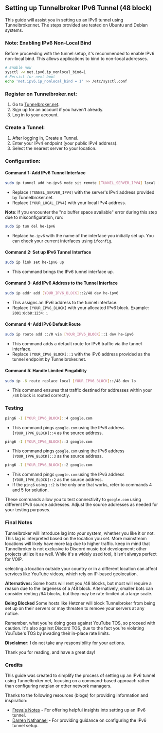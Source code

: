 ## Setting up Tunnelbroker IPv6 Tunnel (48 block)

This guide will assist you in setting up an IPv6 tunnel using Tunnelbroker.net. The steps provided are tested on Ubuntu and Debian systems.

### Note: Enabling IPv6 Non-Local Bind

Before proceeding with the tunnel setup, it's recommended to enable IPv6 non-local bind. This allows applications to bind to non-local addresses.

```bash
# Enable now
sysctl -w net.ipv6.ip_nonlocal_bind=1
# Persist for next boot
echo 'net.ipv6.ip_nonlocal_bind = 1' >> /etc/sysctl.conf
```

### Register on Tunnelbroker.net:

1. Go to [Tunnelbroker.net](https://www.tunnelbroker.net).
2. Sign up for an account if you haven't already.
3. Log in to your account.

### Create a Tunnel:

1. After logging in, Create a Tunnel.
2. Enter your IPv4 endpoint (your public IPv4 address).
3. Select the nearest server to your location.

### Configuration:

#### Command 1: Add IPv6 Tunnel Interface

```bash
sudo ip tunnel add he-ipv6 mode sit remote [TUNNEL_SERVER_IPV4] local [YOUR_LOCAL_IPV4] ttl 255
```

- Replace `[TUNNEL_SERVER_IPV4]` with the server's IPv4 address provided by Tunnelbroker.net.
- Replace `[YOUR_LOCAL_IPV4]` with your local IPv4 address.

**Note**: If you encounter the "no buffer space available" error during this step due to misconfiguration, run:

```bash
sudo ip tun del he-ipv6
```
- Replace `he-ipv6` with the name of the interface you initially set up. You can check your current interfaces using `ifconfig`.

#### Command 2: Set up IPv6 Tunnel Interface

```bash
sudo ip link set he-ipv6 up
```

- This command brings the IPv6 tunnel interface up.

#### Command 3: Add IPv6 Address to the Tunnel Interface

```bash
sudo ip addr add [YOUR_IPV6_BLOCK]::2/48 dev he-ipv6
```

- This assigns an IPv6 address to the tunnel interface.
- Replace `[YOUR_IPV6_BLOCK]` with your allocated IPv6 block. Example: `2001:0db8:1234::`.

#### Command 4: Add IPv6 Default Route

```bash
sudo ip route add ::/0 via [YOUR_IPV6_BLOCK]::1 dev he-ipv6
```

- This command adds a default route for IPv6 traffic via the tunnel interface.
- Replace `[YOUR_IPV6_BLOCK]::1` with the IPv6 address provided as the tunnel endpoint by Tunnelbroker.net.

#### Command 5: Handle Limited Pingability

```bash
sudo ip -6 route replace local [YOUR_IPV6_BLOCK]::/48 dev lo
```

- This command ensures that traffic destined for addresses within your `/48` block is routed correctly.

### Testing 

```bash
ping6 -I [YOUR_IPV6_BLOCK]::4 google.com
```
- This command pings `google.com` using the IPv6 address `[YOUR_IPV6_BLOCK]::4` as the source address.

```bash
ping6 -I [YOUR_IPV6_BLOCK]::3 google.com
```
- This command pings `google.com` using the IPv6 address `[YOUR_IPV6_BLOCK]::3` as the source address.

```bash
ping6 -I [YOUR_IPV6_BLOCK]::2 google.com
```
- This command pings `google.com` using the IPv6 address `[YOUR_IPV6_BLOCK]::2` as the source address.
- If the `ping6` using `::2` is the only one that works, refer to commands 4 and 5 for solution. 

These commands allow you to test connectivity to `google.com` using different IPv6 source addresses. Adjust the source addresses as needed for your testing purposes. 


### Final Notes

Tunnelbroker will introduce lag into your system, whether you like it or not. This lag is interpreted based on the location you set. More mainstream locations will likely have more lag due to higher traffic. keep in mind that Tunnelbroker is not exclusive to Discord music bot development; other projects utilize it as well. While it's a widely used tool, it isn't always perfect for VOIP.

selecting a location outside your country or in a different location can affect services like YouTube videos, which rely on IP-based geolocation.

**Alternatives:** Some hosts will rent you /48 blocks, but most will require a reason due to the largeness of a /48 block. Alternatively, smaller bots can consider renting /64 blocks, but they may be rate-limited at a large scale. 

**Being Blocked** Some hosts like Hetzner will block Tunnelbroker from being set up on their servers or may threaten to remove your servers at any notice.

Remember, what you're doing goes against YouTube TOS, so proceed with caution. It's also against Discord TOS, due to the fact you're violating YouTube's TOS by invading their in-place rate limits.

**Disclaimer:** I do not take any responsibility for your actions.

Thank you for reading, and have a great day!


### Credits

This guide was created to simplify the process of setting up an IPv6 tunnel using Tunnelbroker.net, focusing on a command-based approach rather than configuring netplan or other network managers.

Thanks to the following resources (blogs) for providing information and inspiration:

- [Freya's Notes](https://blog.arbjerg.dev/2020/3/tunnelbroker-with-lavalink) - For offering helpful insights into setting up an IPv6 tunnel.
- [Darren Nathanael](https://blog.darrennathanael.com/post/tunnelbroker-lavalink-netplan/) - For providing guidance on configuring the IPv6 tunnel setup.
